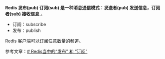 **Redis 发布(pub) 订阅(sub) 是一种消息通信模式：发送者(pub) 发送信息，订阅者(sub) 接收信息** 。

- 订阅：subscribe
- 发布：publish

Redis 客户端可以订阅任意数量的频道。


参考文章：[# Redis当中的“发布” 和 “订阅”](https://rainbowsea.blog.csdn.net/article/details/145403662)